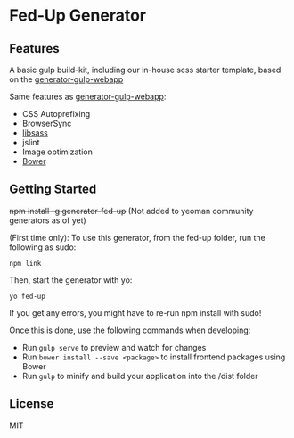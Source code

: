 
# Fed-Up Generator

## Features

A basic gulp build-kit, including our in-house scss starter template, based on the [generator-gulp-webapp](https://github.com/yeoman/generator-gulp-webapp)

Same features as [generator-gulp-webapp](https://github.com/yeoman/generator-gulp-webapp):

* CSS Autoprefixing
* BrowserSync
* [libsass](http://libsass.org)
* jslint
* Image optimization
* [Bower](http://bower.io)

## Getting Started

~~npm install -g generator-fed-up~~ (Not added to yeoman community generators as of yet)

(First time only): To use this generator, from the fed-up folder, run the following as sudo:
  
    npm link

Then, start the generator with yo: 

    yo fed-up

If you get any errors, you might have to re-run npm install with sudo!

Once this is done, use the following commands when developing:

- Run `gulp serve` to preview and watch for changes
- Run `bower install --save <package>` to install frontend packages using Bower
- Run `gulp` to minify and build your application into the /dist folder

## License

MIT
